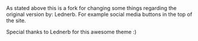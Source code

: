 ##
As stated above this is a fork for changing some things regarding the original version by: Lednerb.
For example social media buttons in the top of the site.

Special thanks to Lednerb for this awesome theme :)
